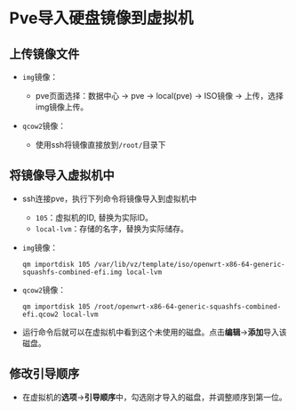 # Pve导入硬盘镜像到虚拟机

## 上传镜像文件

+ `img`镜像：
  + pve页面选择：数据中心 -> pve -> local(pve) -> ISO镜像 -> 上传，选择img镜像上传。

+ `qcow2`镜像：
  + 使用ssh将镜像直接放到`/root/`目录下

## 将镜像导入虚拟机中

+ ssh连接pve，执行下列命令将镜像导入到虚拟机中
  + `105`：虚拟机的ID, 替换为实际ID。
  + `local-lvm`：存储的名字，替换为实际储存。

+ `img`镜像：

  ```shell
  qm importdisk 105 /var/lib/vz/template/iso/openwrt-x86-64-generic-squashfs-combined-efi.img local-lvm
  ```

+ `qcow2`镜像：

  ```shell
  qm importdisk 105 /root/openwrt-x86-64-generic-squashfs-combined-efi.qcow2 local-lvm
  ```

+ 运行命令后就可以在虚拟机中看到这个未使用的磁盘。点击**编辑**->**添加**导入该磁盘。

## 修改引导顺序

+ 在虚拟机的**选项**->**引导顺序**中，勾选刚才导入的磁盘，并调整顺序到第一位。
